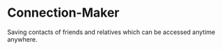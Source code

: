 # Connection-Maker
Saving contacts of friends and relatives which can be accessed anytime anywhere.
